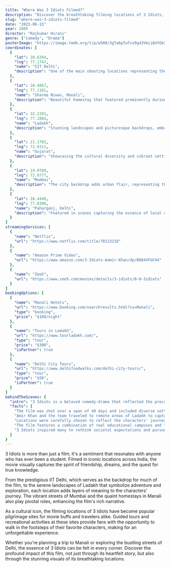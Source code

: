 ```yaml
---
title: "Where Was 3 Idiots Filmed?"
description: "Discover the breathtaking filming locations of 3 Idiots, where the heartwarming journey through friendship and education unfolds against stunning landscapes."
slug: "where-was-3-idiots-filmed"
date: "2023-06-15"
year: 2009
director: "Rajkumar Hirani"
genre: ["Comedy", "Drama"]
posterImage: "https://image.tmdb.org/t/p/w500/3gTa6pTwTvz9g43Vmii6UYQkXqo.jpg"
coordinates: [
  { 
    "lat": 28.6344, 
    "lng": 77.1747, 
    "name": "IIT Delhi", 
    "description": "One of the main shooting locations representing the prestigious college in the film."
  },
  { 
    "lat": 28.4867, 
    "lng": 77.1181, 
    "name": "Sharma Niwas, Manali", 
    "description": "Beautiful homestay that featured prominently during the road trip scenes."
  },
  { 
    "lat": 32.2391, 
    "lng": 77.1884, 
    "name": "Ladakh", 
    "description": "Stunning landscapes and picturesque backdrops, embodying the spirit of adventure."
  },
  { 
    "lat": 21.1702, 
    "lng": 72.8311, 
    "name": "Gujarat", 
    "description": "Showcasing the cultural diversity and vibrant settings reflecting the journey of the characters."
  },
  { 
    "lat": 19.0760, 
    "lng": 72.8777, 
    "name": "Mumbai", 
    "description": "The city backdrop adds urban flair, representing the hustle of student life."
  },
  { 
    "lat": 28.4440, 
    "lng": 77.0300, 
    "name": "Paharganj, Delhi", 
    "description": "Featured in scenes capturing the essence of local culture and camaraderie."
  }
]
streamingServices: [
  {
    "name": "Netflix",
    "url": "https://www.netflix.com/title/70123210"
  },
  {
    "name": "Amazon Prime Video",
    "url": "https://www.amazon.com/3-Idiots-Aamir-Khan/dp/B084VFGF44"
  },
  {
    "name": "Zee5",
    "url": "https://www.zee5.com/movies/details/3-idiots/0-0-3idiots"
  }
]
bookingOptions: [
  {
    "name": "Manali Hotels",
    "url": "https://www.booking.com/searchresults.html?ss=Manali",
    "type": "booking",
    "price": "$100/night"
  },
  {
    "name": "Tours in Ladakh",
    "url": "https://www.tourladakh.com/",
    "type": "tour",
    "price": "$300",
    "isPartner": true
  },
  {
    "name": "Delhi City Tours",
    "url": "https://www.delhifoodwalks.com/delhi-city-tours/",
    "type": "tour",
    "price": "$50",
    "isPartner": true
  }
]
behindTheScenes: {
  "intro": "3 Idiots is a beloved comedy-drama that reflected the pressures and challenges faced by students in India. The film's journey includes not just life lessons but also a beautifully woven tapestry of locations that enhance the storytelling.",
  "facts": [
    "The film was shot over a span of 40 days and included diverse settings that highlighted various aspects of Indian culture and student life.",
    "Amir Khan and the team traveled to remote areas of Ladakh to capture breathtaking scenic shots, which added to the film's emotional depth.",
    "Locations were carefully chosen to reflect the characters' journey from their college days to self-discovery, emphasizing the importance of friendships.",
    "The film features a combination of real educational campuses and fictional settings that resonate with audiences as relatable experiences.",
    "3 Idiots inspired many to rethink societal expectations and pursue their passions, making it a cultural phenomenon in India and abroad."
  ]
}
---
```


<ThreeIdiotsGuide />

3 Idiots is more than just a film; it's a sentiment that resonates with anyone who has ever been a student. Filmed in iconic locations across India, the movie visually captures the spirit of friendship, dreams, and the quest for true knowledge. 

From the prestigious IIT Delhi, which serves as the backdrop for much of the film, to the serene landscapes of Ladakh that symbolize adventure and exploration, each location adds layers of meaning to the characters' journey. The vibrant streets of Mumbai and the quaint homestays in Manali also play pivotal roles, enhancing the film's rich narrative.

As a cultural icon, the filming locations of 3 Idiots have become popular pilgrimage sites for movie buffs and travelers alike. Guided tours and recreational activities at these sites provide fans with the opportunity to walk in the footsteps of their favorite characters, making for an unforgettable experience.

Whether you're planning a trip to Manali or exploring the bustling streets of Delhi, the essence of 3 Idiots can be felt in every corner. Discover the profound impact of this film, not just through its heartfelt story, but also through the stunning visuals of its breathtaking locations.
